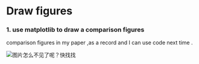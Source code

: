 # Draw figures 

### 1. use matplotlib to draw a comparison figures

comparison figures in my paper ,as a record and I can use code next time .<br>

![图片怎么不见了呢？快找找](https://github.com/maple0leaves/tools/tree/master/figure/img.png,"draw.py")

